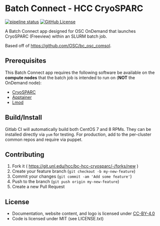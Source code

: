 # Batch Connect - HCC CryoSPARC

[![pipeline status](https://git.unl.edu/hcc/bc-hcc-cryosparc/badges/master/pipeline.svg)](https://git.unl.edu/hcc/bc-hcc-cryosparc/-/commits/master)
[![GitHub License](https://img.shields.io/badge/license-MIT-green.svg)](https://opensource.org/licenses/MIT)

A Batch Connect app designed for OSC OnDemand that launches CryoSPARC (Freeview) within an
SLURM batch job.

Based off of https://github.com/OSC/bc_osc_comsol.

## Prerequisites

This Batch Connect app requires the following software be available on the
**compute nodes** that the batch job is intended to run on (**NOT** the
OnDemand node):

- [CryoSPARC]
- [Apptainer]
- [Lmod]

[CryoSPARC]: https://cryosparc.com/
[Apptainer]: https://apptainer.org
[Xfce Desktop]: https://xfce.org/
[Lmod]: https://www.tacc.utexas.edu/research-development/tacc-projects/lmod

## Build/Install

Gitlab CI will automatically build both CentOS 7 and 8 RPMs.
They can be installed directly via `yum` for testing.
For production, add to the per-cluster common repos and require via puppet.

## Contributing

1. Fork it ( https://git.unl.edu/hcc/bc-hcc-cryosparc/-/forks/new )
2. Create your feature branch (`git checkout -b my-new-feature`)
3. Commit your changes (`git commit -am 'Add some feature'`)
4. Push to the branch (`git push origin my-new-feature`)
5. Create a new Pull Request

## License

* Documentation, website content, and logo is licensed under
  [CC-BY-4.0](https://creativecommons.org/licenses/by/4.0/)
* Code is licensed under MIT (see LICENSE.txt)

